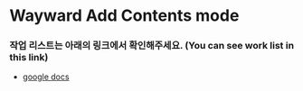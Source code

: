# Wayward Add Contents mode

### 작업 리스트는 아래의 링크에서 확인해주세요. (You can see work list in this link)
 - [google docs](https://docs.google.com/spreadsheets/d/1R8YEgTOHJ-veo2boN8JrDB_xagueMOvVzVlHCSbG9vg/edit?usp=sharing)
